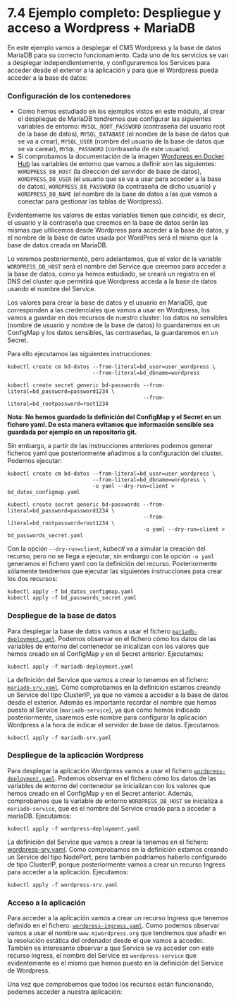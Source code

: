 # 7.4 Ejemplo completo: Despliegue y acceso a Wordpress + MariaDB

En este ejemplo vamos a desplegar el CMS Wordpress y la base de datos MariaDB para su correcto funcionamiento. Cada uno de los servicios se van a desplegar independientemente, y configuraremos los Services para acceder desde el exterior a la aplicación y para que el Wordpress pueda acceder a la base de datos:

### Configuración de los contenedores

* Como hemos estudiado en los ejemplos vistos en este módulo, al crear el despliegue de MariaDB tendremos que configurar las siguientes variables de entorno: `MYSQL_ROOT_PASSWORD` (contraseña del usuario root de la base de datos), `MYSQL_DATABASE` (el nombre de la base de datos que se va a crear), `MYSQL_USER` (nombre del usuario de la base de datos que se va carear), `MYSQL_PASSWORD` (contraseña de este usuario).
* Si comprobamos la documentación de la imagen [Wordpress en Docker Hub](https://hub.docker.com/\_/wordpress) las variables de entorno que vamos a definir son las siguientes: `WORDPRESS_DB_HOST` (la dirección del servidor de base de datos), `WORDPRESS_DB_USER` (el usuario que se va a usar para acceder a la base de datos), `WORDPRESS_DB_PASSWORD` (la contraseña de dicho usuario) y `WORDPRESS_DB_NAME` (el nombre de la base de datos a las que vamos a conectar para gestionar las tablas de Wordpress).

Evidentemente los valores de estas variables tienen que coincidir, es decir, el usuario y la contraseña que creemos en la base de datos serán las mismas que utilicemos desde Wordpress para acceder a la base de datos, y el nombre de la base de datos usada por WordPres será el mismo que la base de datos creada en MariaDB.

Lo veremos posteriormente, pero adelantamos, que el valor de la variable `WORDPRESS_DB_HOST` será el nombre del Service que creemos para acceder a la base de datos, como ya hemos estudiado, se creará un registro en el DNS del cluster que permitirá que Wordpress acceda a la base de datos usando el nombre del Service.

Los valores para crear la base de datos y el usuario en MariaDB, que corresponden a las credenciales que vamos a usar en Wordpress, los vamos a guardar en dos recursos de nuestro cluster: los datos no sensibles (nombre de usuario y nombre de la base de datos) lo guardaremos en un ConfigMap y los datos sensibles, las contraseñas, la guardaremos en un Secret.

Para ello ejecutamos las siguientes instrucciones:

```
kubectl create cm bd-datos --from-literal=bd_user=user_wordpress \
                           --from-literal=bd_dbname=wordpress

kubectl create secret generic bd-passwords --from-literal=bd_password=password1234 \
                                           --from-literal=bd_rootpassword=root1234
```

**Nota: No hemos guardado la definición del ConfigMap y el Secret en un fichero yaml. De esta manera evitamos que información sensible sea guardada por ejemplo en un repositorio git.**

Sin embargo, a partir de las instrucciones anteriores podemos generar ficheros yaml que posteriormente añadimos a la configuración del cluster. Podemos ejecutar:

```
kubectl create cm bd-datos --from-literal=bd_user=user_wordpress \
                           --from-literal=bd_dbname=wordpress \
                           -o yaml --dry-run=client > bd_datos_configmap.yaml

kubectl create secret generic bd-passwords --from-literal=bd_password=password1234 \
                                           --from-literal=bd_rootpassword=root1234 \
                                           -o yaml --dry-run=client > bd_passwords_secret.yaml
```

Con la opción `--dry-run=client`, _kubectl_ va a simular la creación del recurso, pero no se llega a ejecutar, sin embargo con la opción `-o yaml` generamos el fichero yaml con la definición del recurso. Posteriormente sólamente tendremos que ejecutar las siguientes instrucciones para crear los dos recursos:

```
kubectl apply -f bd_datos_configmap.yaml
kubectl apply -f bd_passwords_secret.yaml
```

### Despliegue de la base de datos

Para desplegar la base de datos vamos a usar el fichero [`mariadb-deployment.yaml`](https://educacionadistancia.juntadeandalucia.es/profesorado/pluginfile.php/2171722/mod\_imscp/content/1/mariadb-deployment.yaml). Podemos observar en el fichero cómo los datos de las variables de entorno del contenedor se inicalizan con los valores que hemos creado en el ConfigMap y en el Secret anterior. Ejecutamos:

```
kubectl apply -f mariadb-deployment.yaml
```

La definición del Service que vamos a crear lo tenemos en el fichero: [`mariadb-srv.yaml`](https://educacionadistancia.juntadeandalucia.es/profesorado/pluginfile.php/2171722/mod\_imscp/content/1/mariadb-srv.yaml). Como comprobamos en la definición estamos creando un Service del tipo ClusterIP, ya que no vamos a acceder a la base de datos desde el exterior. Además es importante recordar el nombre que hemos puesto al Service (`mariadb-service`), ya que cómo hemos indicado posteriormente, usaremos este nombre para configurar la aplicación Wordpress a la hora de indicar el servidor de base de datos. Ejecutamos:

```
kubectl apply -f mariadb-srv.yaml
```

### Despliegue de la aplicación Wordpress

Para desplegar la aplicación Wordpress vamos a usar el fichero [`wordpress-deployment.yaml`](https://educacionadistancia.juntadeandalucia.es/profesorado/pluginfile.php/2171722/mod\_imscp/content/1/wordpress-deployment.yaml). Podemos observar en el fichero cómo los datos de las variables de entorno del contenedor se inicializan con los valores que hemos creado en el ConfigMap y en el Secret anterior. Además, comprobamos que la variable de entorno `WORDPRESS_DB_HOST` se inicializa a `mariadb-service`, que es el nombre del Service creado para a acceder a mariaDB. Ejecutamos:

```
kubectl apply -f wordpress-deployment.yaml
```

La definición del Service que vamos a crear la tenemos en el fichero: [wordpress-srv.yaml](https://educacionadistancia.juntadeandalucia.es/profesorado/pluginfile.php/2171722/mod\_imscp/content/1/wordpress-srv.yaml). Como comprobamos en la definición estamos creando un Service del tipo NodePort, pero también podríamos haberlo configurado de tipo ClusterIP, porque posteriormente vamos a crear un recurso Ingress para acceder a la aplicación. Ejecutamos:

```
kubectl apply -f wordpress-srv.yaml
```

### Acceso a la aplicación

Para acceder a la aplicación vamos a crear un recurso Ingress que tenemos definido en el fichero: [`wordpress-ingress.yaml`](https://educacionadistancia.juntadeandalucia.es/profesorado/pluginfile.php/2171722/mod\_imscp/content/1/wordpress-ingress.yaml). Como podemos observar vamos a usar el nombre `www.miwordpress.org` que tendremos que añadir en la resolución estática del ordenador desde el que vamos a acceder. También es interesante observar a que Service se va acceder con este recurso Ingress, el nombre del Service es `wordpress-service` que evidentemente es el mismo que hemos puesto en la definición del Service de Wordpress.

Una vez que comprobemos que todos los recursos están funcionando, podemos acceder a nuestra aplicación:

<figure><img src="../../.gitbook/assets/wordpress.png" alt=""><figcaption></figcaption></figure>
